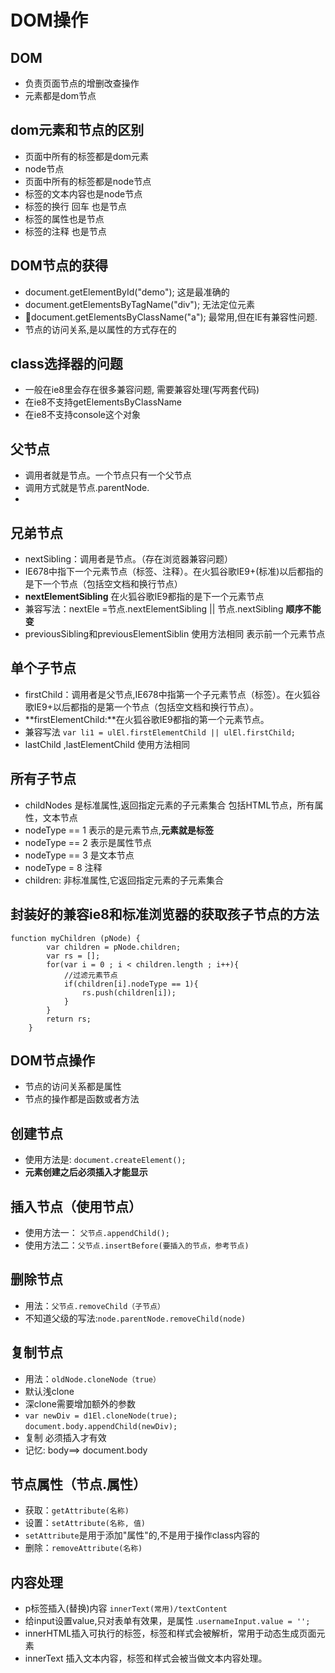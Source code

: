 # DOM操作
## DOM
- 负责页面节点的增删改查操作
- 元素都是dom节点
## dom元素和节点的区别
- 页面中所有的标签都是dom元素
- node节点
 - 页面中所有的标签都是node节点
 - 标签的文本内容也是node节点
 - 标签的换行 回车 也是节点
 - 标签的属性也是节点
 - 标签的注释 也是节点
## DOM节点的获得
- document.getElementById("demo"); 这是最准确的
- document.getElementsByTagName("div"); 无法定位元素
- document.getElementsByClassName("a"); 最常用,但在IE有兼容性问题.
- 节点的访问关系,是以属性的方式存在的
## class选择器的问题
- 一般在ie8里会存在很多兼容问题, 需要兼容处理(写两套代码)
- 在ie8不支持getElementsByClassName
- 在ie8不支持console这个对象
## 父节点
- 调用者就是节点。一个节点只有一个父节点
- 调用方式就是节点.parentNode.
- 
## 兄弟节点
- nextSibling：调用者是节点。（存在浏览器兼容问题）
 - IE678中指下一个元素节点（标签、注释）。在火狐谷歌IE9+(标准)以后都指的是下一个节点（包括空文档和换行节点）
-  **nextElementSibling** 在火狐谷歌IE9都指的是下一个元素节点
-  兼容写法：nextEle =节点.nextElementSibling || 节点.nextSibling **顺序不能变**
-  previousSibling和previousElementSiblin 使用方法相同 表示前一个元素节点
## 单个子节点
- firstChild：调用者是父节点,IE678中指第一个子元素节点（标签）。在火狐谷歌IE9+以后都指的是第一个节点（包括空文档和换行节点）。
- **firstElementChild:**在火狐谷歌IE9都指的第一个元素节点。
- 兼容写法 `var li1 = ulEl.firstElementChild || ulEl.firstChild;`
- lastChild ,lastElementChild 使用方法相同
## 所有子节点
- childNodes 是标准属性,返回指定元素的子元素集合 包括HTML节点，所有属性，文本节点
 - nodeType  ==  1  表示的是元素节点,**元素就是标签**
 - nodeType  ==  2  表示是属性节点
 - nodeType  ==  3  是文本节点
 - nodeType = 8   注释
- children: 非标准属性,它返回指定元素的子元素集合
## 封装好的兼容ie8和标准浏览器的获取孩子节点的方法
    function myChildren (pNode) {
			var children = pNode.children;
			var rs = [];
			for(var i = 0 ; i < children.length ; i++){
				//过滤元素节点
				if(children[i].nodeType == 1){
					rs.push(children[i]);
				}
			}
			return rs;
		}
## DOM节点操作
- 节点的访问关系都是属性
- 节点的操作都是函数或者方法
## 创建节点
- 使用方法是: `document.createElement();`
- **元素创建之后必须插入才能显示**
## 插入节点（使用节点）
- 使用方法一： `父节点.appendChild();`
- 使用方法二：`父节点.insertBefore(要插入的节点，参考节点)`
## 删除节点
- 用法：`父节点.removeChild（子节点）`
- 不知道父级的写法:`node.parentNode.removeChild(node)`
## 复制节点
- 用法：`oldNode.cloneNode（true）`
- 默认浅clone
- 深clone需要增加额外的参数
 - `var newDiv = d1El.cloneNode(true);` `document.body.appendChild(newDiv);`
-  复制 必须插入才有效
-  记忆: body==>  document.body
## 节点属性（节点.属性）
- 获取：`getAttribute(名称)`
- 设置：`setAttribute(名称, 值)`
 - `setAttribute`是用于添加"属性"的,不是用于操作class内容的
- 删除：`removeAttribute(名称)`
## 内容处理
- p标签插入(替换)内容 `innerText(常用)/textContent`
- 给input设置value,只对表单有效果，是属性 .`usernameInput.value = '';`
- innerHTML插入可执行的标签，标签和样式会被解析，常用于动态生成页面元素
- innerText 插入文本内容，标签和样式会被当做文本内容处理。
